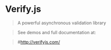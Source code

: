 Verify.js
=====

> A powerful asynchronous validation library

> See demos and full documentation at:

> #http://verifyjs.com/
